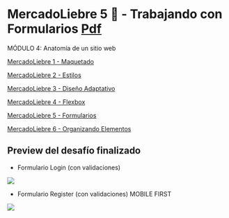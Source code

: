 # MercadoLiebre 5 :pushpin: - Trabajando con Formularios [Pdf](https://github.com/EveNavarro/mercadoLiebre5-Formularios/blob/master/Ejercitacion%20pdf/pdf-%20Trabajando%20con%20Formularios.pdf)
MÓDULO 4: Anatomía de un sitio web

[MercadoLiebre 1 - Maquetado](https://github.com/EveNavarro/mercadoLiebre-Maquetado)

[MercadoLiebre 2 - Estilos](https://github.com/EveNavarro/mercadoLiebre2-Estilos)

[MercadoLiebre 3 - Diseño Adaptativo](https://github.com/EveNavarro/mercadoLiebre3-Adaptativo)

[MercadoLiebre 4 - Flexbox](https://github.com/EveNavarro/mercadoLiebre4-Flexbox)

[MercadoLiebre 5 - Formularios](https://github.com/EveNavarro/mercadoLiebre5-Formularios)

[MercadoLiebre 6 - Organizando Elementos](https://github.com/EveNavarro/mercadoLiebre6-OrgYAnim)


## Preview del desafío finalizado

- Formulario Login (con validaciones)

<img src="https://github.com/EveNavarro/mercadoLiebre5-Formularios/blob/master/public/img/form-login.png">

- Formulario Register (con validaciones)
MOBILE FIRST

<img src="https://github.com/EveNavarro/mercadoLiebre5-Formularios/blob/master/public/img/form-register.png">
